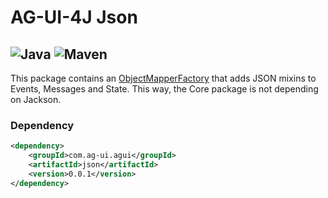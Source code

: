 # AG-UI-4J Json

![Java](https://img.shields.io/badge/Java-17-orange?logo=openjdk&logoColor=white)
![Maven](https://img.shields.io/badge/Maven-0.0.1-C71A36?logo=apachemaven&logoColor=white)
---

This package contains an [ObjectMapperFactory](./src/main/java/io/workm8/agui/json/ObjectMapperFactory.java) that adds JSON mixins to Events, Messages and State.
This way, the Core package is not depending on Jackson.

### Dependency

```xml
<dependency>
    <groupId>com.ag-ui.agui</groupId>
    <artifactId>json</artifactId>
    <version>0.0.1</version>
</dependency>
```
